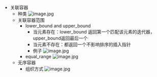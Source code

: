 - 关联容器
    - 种类 ![image.jpg](../assets/ed1f02ab-340f-4020-bda1-4831dfd6ad5d-1115003.jpg)
    - 关联容器范围
        - lower_bound and upper_bound
            - 当元素存在：lower_bound 返回第一个匹配该元素的迭代器，upper_bound返回最后一个
            - 当元素不存在：都返回一个不影响排序的插入指针
            - 例子 ![image.jpg](../assets/f747407d-6164-4e16-94dc-66cf91437f92-1115003.jpg)
        - equal_range ![image.jpg](../assets/8cb58c15-c507-45bc-b05b-93f414358a15-1115003.jpg)
    - 无序容器
        - 组织方式 ![image.jpg](../assets/900abcdb-e2f5-40f0-9628-8e9dd73a5e1a-1115003.jpg)
